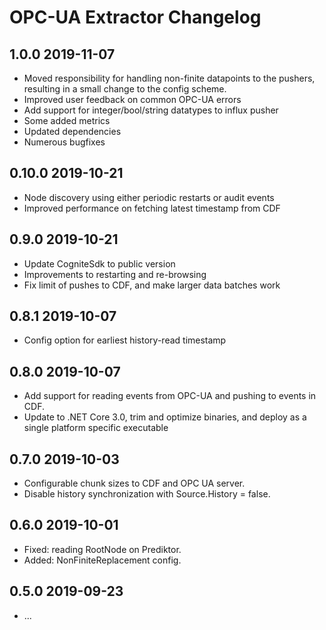 # OPC-UA Extractor Changelog

1.0.0 2019-11-07
------------------
* Moved responsibility for handling non-finite datapoints to the pushers, resulting in a small change to the config scheme.
* Improved user feedback on common OPC-UA errors
* Add support for integer/bool/string datatypes to influx pusher
* Some added metrics
* Updated dependencies
* Numerous bugfixes

0.10.0 2019-10-21
------------------
* Node discovery using either periodic restarts or audit events
* Improved performance on fetching latest timestamp from CDF

0.9.0  2019-10-21
------------------
* Update CogniteSdk to public version
* Improvements to restarting and re-browsing
* Fix limit of pushes to CDF, and make larger data batches work

0.8.1  2019-10-07
------------------
* Config option for earliest history-read timestamp

0.8.0  2019-10-07
------------------
* Add support for reading events from OPC-UA and pushing to events in CDF.
* Update to .NET Core 3.0, trim and optimize binaries, and deploy as a single platform specific executable

0.7.0  2019-10-03
------------------
* Configurable chunk sizes to CDF and OPC UA server.
* Disable history synchronization with Source.History = false.

0.6.0  2019-10-01
------------------
* Fixed: reading RootNode on Prediktor.
* Added: NonFiniteReplacement config.

0.5.0  2019-09-23
------------------
* ...